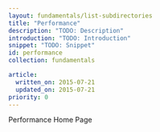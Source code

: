 ```yaml
---
layout: fundamentals/list-subdirectories
title: "Performance"
description: "TODO: Description"
introduction: "TODO: Introduction"
snippet: "TODO: Snippet"
id: performance
collection: fundamentals

article:
  written_on: 2015-07-21
  updated_on: 2015-07-21
priority: 0
---
```


Performance Home Page
